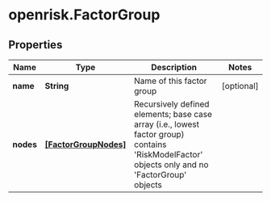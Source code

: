 # openrisk.FactorGroup

## Properties

Name | Type | Description | Notes
------------ | ------------- | ------------- | -------------
**name** | **String** | Name of this factor group | [optional] 
**nodes** | [**[FactorGroupNodes]**](FactorGroupNodes.md) | Recursively defined elements; base case array (i.e., lowest factor group) contains &#39;RiskModelFactor&#39; objects only and no &#39;FactorGroup&#39; objects | 


